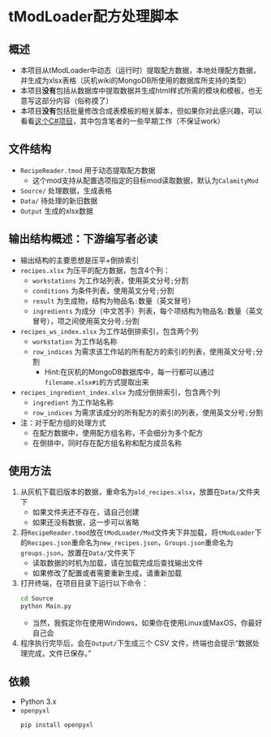 # tModLoader配方处理脚本

## 概述
- 本项目从tModLoader中动态（运行时）提取配方数据，本地处理配方数据，并生成为xlsx表格（灰机wiki的MongoDB所使用的数据库所支持的类型）
- 本项目**没有**包括从数据库中提取数据并生成html样式所需的模块和模板，也无意写这部分内容（俗称摸了）
- 本项目**没有**包括批量修改合成表模板的相关脚本，但如果你对此感兴趣，可以看看[这个C#项目](https://github.com/riiiiiiin/MWEditor)，其中包含笔者的一些早期工作（不保证work）

## 文件结构
- `RecipeReader.tmod` 用于动态提取配方数据
  - 这个mod支持从配置选项指定的目标mod读取数据，默认为`CalamityMod`
- `Source/` 处理数据，生成表格
- `Data/` 待处理的新旧数据
- `Output` 生成的xlsx数据

## 输出结构概述：下游编写者必读
- 输出结构的主要思想是压平+倒排索引
- `recipes.xlsx` 为压平的配方数据，包含4个列：
  - `workstations` 为工作站列表，使用英文分号`;`分割
  - `conditions` 为条件列表，使用英文分号`;`分割
  - `result` 为生成物，结构为物品名`:`数量（英文冒号）
  - `ingredients` 为成分（中文苦手）列表，每个项结构为物品名`:`数量（英文冒号），项之间使用英文分号`;`分割
- `recipes_ws_index.xlsx` 为工作站倒排索引，包含两个列
  - `workstation` 为工作站名称
  - `row_indices` 为需求该工作站的所有配方的索引的列表，使用英文分号`;`分割
    - Hint:在灰机的MongoDB数据库中，每一行都可以通过`filename.xlsx#i`的方式提取出来
- `recipes_ingredient_index.xlsx` 为成分倒排索引，包含两个列
  - `ingredient` 为工作站名称
  - `row_indices` 为需求该成分的所有配方的索引的列表，使用英文分号`;`分割
- 注：对于配方组的处理方式
  - 在配方数据中，使用配方组名称，不会细分为多个配方
  - 在倒排中，同时存在配方组名称和配方成员名称

## 使用方法
1. 从灰机下载旧版本的数据，重命名为`old_recipes.xlsx`，放置在`Data/`文件夹下
   - 如果文件夹还不存在，请自己创建
   - 如果还没有数据，这一步可以省略
2. 将`RecipeReader.tmod`放在`tModLoader/Mod`文件夹下并加载，将`tModLoader`下的`Recipes.json`重命名为`new_recipes.json`，`Groups.json`重命名为`groups.json`，放置在`Data/`文件夹下
   - 读取数据的时机为加载，请在加载完成后查找输出文件
   - 如果修改了配置或者需要重新生成，请重新加载
3. 打开终端，在项目目录下运行以下命令：
    ```sh
    cd Source
    python Main.py
    ```
    - 当然，我假定你在使用Windows，如果你在使用Linux或MaxOS，你最好自己会
4. 程序执行完毕后，会在`Output/`下生成三个 CSV 文件，终端也会提示“数据处理完成，文件已保存。”

## 依赖
- Python 3.x
- `openpyxl`
    ```sh
    pip install openpyxl
    ```
